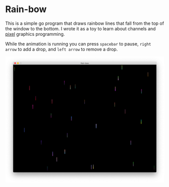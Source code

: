 # Rain-bow

This is a simple go program that draws rainbow lines that fall from the top of
the window to the bottom.  I wrote it as a toy to learn about channels and
[pixel](https://github.com/faiface/pixel) graphics programming.

While the animation is running you can press `spacebar` to pause, `right arrow`
to add a drop, and `left arrow` to remove a drop.

![screenshot](https://github.com/jhjaggars/rain/raw/master/rainbow-screen.png)

